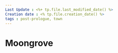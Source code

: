 ```yaml
---
Last Update : <%+ tp.file.last_modified_date() %>
Creation date : <% tp.file.creation_date() %>
tags : post-prologue, town
---
```


# Moongrove
